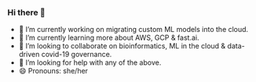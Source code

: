 ### Hi there 👋

- 🔭 I’m currently working on migrating custom ML models into the cloud. 
- 🌱 I’m currently learning more about AWS, GCP & fast.ai.
- 👯 I’m looking to collaborate on bioinformatics, ML in the cloud & data-driven covid-19 governance.
- 🤔 I’m looking for help with any of the above.
- 😄 Pronouns: she/her
